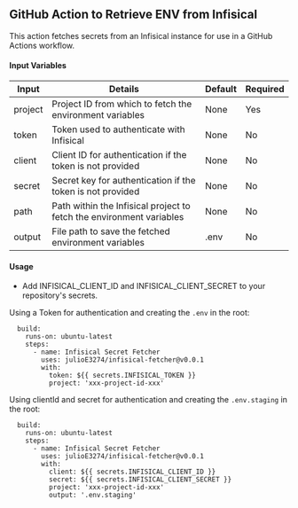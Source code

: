 ## GitHub Action to Retrieve ENV from Infisical
This action fetches secrets from an Infisical instance for use in a GitHub Actions workflow.

#### Input Variables
|Input|Details|Default|Required|
|------|-----|-----|-----|
|project|Project ID from which to fetch the environment variables|None|Yes|
|token|Token used to authenticate with Infisical|None|No|
|client|Client ID for authentication if the token is not provided|None|No|
|secret|Secret key for authentication if the token is not provided|None|No|
|path|Path within the Infisical project to fetch the environment variables|None|No|
|output|File path to save the fetched environment variables|.env|No|

#### Usage
- Add INFISICAL_CLIENT_ID and INFISICAL_CLIENT_SECRET to your repository's secrets.

Using a Token for authentication and creating the `.env` in the root:

```
  build:
    runs-on: ubuntu-latest
    steps:
      - name: Infisical Secret Fetcher
        uses: julioE3274/infisical-fetcher@v0.0.1
        with:
          token: ${{ secrets.INFISICAL_TOKEN }}
          project: 'xxx-project-id-xxx'
```

Using clientId and secret for authentication and creating the `.env.staging` in the root:

```
  build:
    runs-on: ubuntu-latest
    steps:
      - name: Infisical Secret Fetcher
        uses: julioE3274/infisical-fetcher@v0.0.1
        with:
          client: ${{ secrets.INFISICAL_CLIENT_ID }}
          secret: ${{ secrets.INFISICAL_CLIENT_SECRET }}
          project: 'xxx-project-id-xxx'
          output: '.env.staging'
```